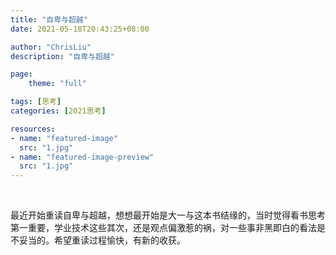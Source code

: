 ```yaml
---
title: "自卑与超越"
date: 2021-05-18T20:43:25+08:00

author: "ChrisLiu"
description: "自卑与超越"

page:
    theme: "full"

tags: [思考]
categories: [2021思考]

resources:
- name: "featured-image"
  src: "1.jpg"
- name: "featured-image-preview"
  src: "1.jpg"
---
```


​	<!--more-->

​	最近开始重读自卑与超越，想想最开始是大一与这本书结缘的，当时觉得看书思考第一重要，学业技术这些其次，还是观点偏激惹的祸，对一些事非黑即白的看法是不妥当的。希望重读过程愉快，有新的收获。

